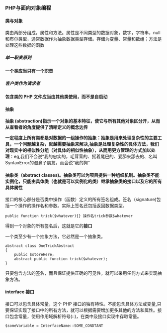 ### PHP与面向对象编程

#### 类与对象

类由两部分组成，属性和方法。属性是不同类型的数据对象，数字，字符串，null和布尔类型，通常数据作为抽象数据类型存储。存储为变量、常量和数组；方法是处理这些数据的函数

##### 单一职责原则

**一个类应当只有一个职责**

##### 客户类作为请求者

**包含类的 PHP 文件应当由其他类使用，而不是自启动**

#### 抽象

__抽象 (abstraction)指示一个对象的基本特征，使它与所有其他对象区分开，从而从查看者的角度提供了清晰定义的概念边界__

**一定程度上所有类都是对数据的一组操作的抽象：抽象是用来处理复杂性的主要工具，一个问题越复杂，就越需要抽象来解决,抽象是处理复杂性的具体方法，我们对现实中的相似性分组（对具体的相似性抽象），从而用更方管理的方式加以处理**：eg,我们不会说“我的忠实的，毛茸茸的、摇着尾巴的、爱舔来舔去的、名叫SyntaxError的湿鼻子朋友，而会说”我的狗“

#### 抽象类（abstract classes)。抽象类可以为项目提供一种组织机制。抽象类不能实例化，只能由具体类（也就是可以实例化的类）继承抽象类的接口以及它的所有具体属性

接口的核心部分是否类中操作（函数）定义的所有签名组成。签名（signature)包括一个操作的操作名和参数。实际上签名还包括返回数据类型。

```
public function trick($whatever){} 操作名trick参数$whatever
```

得到一个对象的所有签名后，这就是它的**接口**

一个类至少有一个抽象方法，它必然是一个抽象类。

```
abstract class OneTrickAbstract
{
  	public $storeHere;
  	abstract public function trick($whatever);
}
```

只要包含方法的签名，而且保证提供正确的可见性，就可以采用任何方式来实现抽象方法。

#### interface 接口

接口可以包含具体常量，这个 PHP 接口的独有特性。不能包含具体方法或变量,只要保证实现了接口中的所有方法，就可以根据需要增加更多其他的方法和属性。接口包含常量，使用作用域解析符号(::)，在类中及接口实现中存取常量。

```
$someVariable = InterfaceName::SOME_CONDTANT
```

